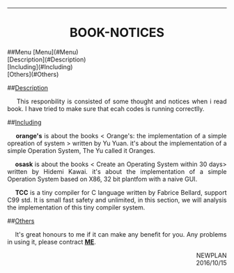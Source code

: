 ----------------------------
<h1 align="center">BOOK-NOTICES</h1>
<a name="Menu"></a>
##Menu
[Menu](#Menu)</br>
[Description](#Description)</br>
[Including](#Including)</br>
[Others](#Others)

<a name="Description"></a>
##[Description](#Menu)
<p align="justify">&nbsp;&nbsp;&nbsp;&nbsp;This responbility is consisted of some thought and notices when i read book. I have tried to make sure that ecah codes is running correctlly.</p>


<a name="Including"></a>
##[Including](#Menu)
<p align="justify">&nbsp;&nbsp;&nbsp;&nbsp;<strong>orange's</strong> is about the books < Orange's: the implementation of a simple opreation of system > written by Yu Yuan. it's about the implementation of a simple Operation System, The Yu called it Oranges. </p>
<p align="justify">&nbsp;&nbsp;&nbsp;&nbsp;<strong>osask</strong> is about the books < Create an Operating System within 30 days> written by Hidemi Kawai. it's about the implementation of a simple Operation System based on X86, 32 bit plantfom with a naive GUI. </p>
<p align="justify">&nbsp;&nbsp;&nbsp;&nbsp;<strong>TCC</strong> is a tiny compiler for C language written by Fabrice Bellard, support C99 std. It is small fast safety and unlimited, in this section, we will analysis the implementation of this tiny compiler system. </p>

<a name="Oters"></a>
##[Others](#Menu)
<p align="justify">&nbsp;&nbsp;&nbsp;&nbsp;It's great honours to me if it can make any benefit for you. Any problems in using it, please contract <a href="mailto:newplan001@163.com"><strong>ME</strong></a>.</p>

<p align="right">NEWPLAN</br>2016/10/15</p>
